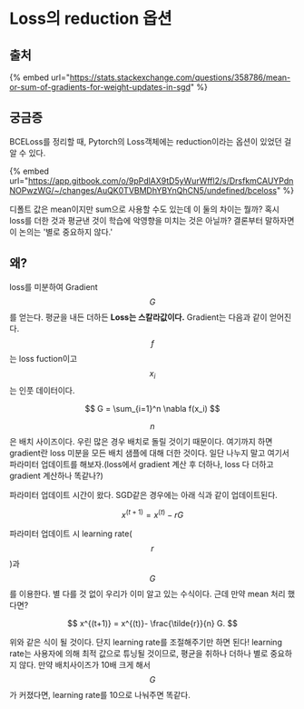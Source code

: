 # Loss의 reduction 옵션

##

## &#x20;출처

{% embed url="https://stats.stackexchange.com/questions/358786/mean-or-sum-of-gradients-for-weight-updates-in-sgd" %}

## 궁금증

BCELoss를 정리할 때, Pytorch의 Loss객체에는 reduction이라는 옵션이 있었던 걸 알 수 있다.

{% embed url="https://app.gitbook.com/o/9pPdlAX9tD5yWurWffl2/s/DrsfkmCAUYPdnNOPwzWG/~/changes/AuQK0TVBMDhYBYnQhCN5/undefined/bceloss" %}

디폴트 값은 mean이지만 sum으로 사용할 수도 있는데 이 둘의 차이는 뭘까? 혹시 loss를 더한 것과 평균낸 것이 학습에 악영향을 미치는 것은 아닐까? 결론부터 말하자면 이 논의는 '별로 중요하지 않다.'

## 왜?

loss를 미분하여 Gradient $$G$$를 얻는다. 평균을 내든 더하든 **Loss는 스칼라값이다.** Gradient는 다음과 같이 얻어진다. $$f$$는 loss fuction이고 $$x_i$$는 인풋 데이터이다.

$$
G = \sum_{i=1}^n \nabla f(x_i)
$$

$$n$$은 배치 사이즈이다. 우린 많은 경우 배치로 돌릴 것이기 때문이다. 여기까지 하면 gradient란 loss 미분을 모든 배치 샘플에 대해 더한 것이다. 일단 나누지 말고 여기서 파라미터 업데이트를 해보자.(loss에서 gradient 계산 후 더하나, loss 다 더하고 gradient 계산하나 똑같나?)

파라미터 업데이트 시간이 왔다. SGD같은 경우에는 아래 식과 같이 업데이트된다.

$$
x^{(t+1)} = x^{(t)}- r G
$$

파라미터 업데이트 시 learning rate($$r$$)과 $$G$$를 이용한다. 별 다를 것 없이 우리가 이미 알고 있는 수식이다. 근데 만약 mean 처리 했다면?

$$
x^{(t+1)} = x^{(t)}- \frac{\tilde{r}}{n} G.
$$

위와 같은 식이 될 것이다. 단지 learning rate를 조절해주기만 하면 된다! learning rate는 사용자에 의해 최적 값으로 튜닝될 것이므로, 평균을 취하나 더하나 별로 중요하지 않다. 만약 배치사이즈가 10배 크게 해서 $$G$$가 커졌다면, learning rate를 10으로 나눠주면 똑같다.






